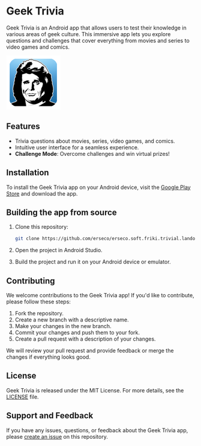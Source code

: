 # Geek Trivia

Geek Trivia is an Android app that allows users to test their knowledge in various areas of geek culture. This immersive app lets you explore questions and challenges that cover everything from movies and series to video games and comics.

![Geek Trivia Screenshot](app/src/main/res/drawable-xxhdpi/ic_launcher.png)

## Features

- Trivia questions about movies, series, video games, and comics.
- Intuitive user interface for a seamless experience.
- **Challenge Mode**: Overcome challenges and win virtual prizes!

## Installation

To install the Geek Trivia app on your Android device, visit the [Google Play Store](https://play.google.com/store/apps/details?id=erseco.soft.friki.trivial.landon) and download the app.

## Building the app from source

1. Clone this repository:
   ```bash
   git clone https://github.com/erseco/erseco.soft.friki.trivial.landon.git
   ```

2. Open the project in Android Studio.

3. Build the project and run it on your Android device or emulator.

## Contributing

We welcome contributions to the Geek Trivia app! If you'd like to contribute, please follow these steps:

1. Fork the repository.
2. Create a new branch with a descriptive name.
3. Make your changes in the new branch.
4. Commit your changes and push them to your fork.
5. Create a pull request with a description of your changes.

We will review your pull request and provide feedback or merge the changes if everything looks good.

## License

Geek Trivia is released under the MIT License. For more details, see the [LICENSE](LICENSE) file.

## Support and Feedback

If you have any issues, questions, or feedback about the Geek Trivia app, please [create an issue](https://github.com/erseco/erseco.soft.friki.trivial.landon/issues) on this repository.